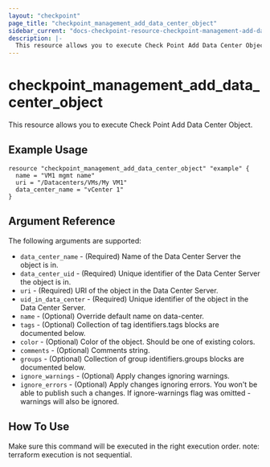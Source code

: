 ```yaml
---
layout: "checkpoint"
page_title: "checkpoint_management_add_data_center_object"
sidebar_current: "docs-checkpoint-resource-checkpoint-management-add-data-center-object"
description: |-
  This resource allows you to execute Check Point Add Data Center Object.
---
```


# checkpoint_management_add_data_center_object

This resource allows you to execute Check Point Add Data Center Object.

## Example Usage


```hcl
resource "checkpoint_management_add_data_center_object" "example" {
  name = "VM1 mgmt name"
  uri = "/Datacenters/VMs/My VM1"
  data_center_name = "vCenter 1"
}
```

## Argument Reference

The following arguments are supported:

* `data_center_name` - (Required) Name of the Data Center Server the object is in. 
* `data_center_uid` - (Required) Unique identifier of the Data Center Server the object is in. 
* `uri` - (Required) URI of the object in the Data Center Server. 
* `uid_in_data_center` - (Required) Unique identifier of the object in the Data Center Server. 
* `name` - (Optional) Override default name on data-center. 
* `tags` - (Optional) Collection of tag identifiers.tags blocks are documented below.
* `color` - (Optional) Color of the object. Should be one of existing colors. 
* `comments` - (Optional) Comments string. 
* `groups` - (Optional) Collection of group identifiers.groups blocks are documented below.
* `ignore_warnings` - (Optional) Apply changes ignoring warnings. 
* `ignore_errors` - (Optional) Apply changes ignoring errors. You won't be able to publish such a changes. If ignore-warnings flag was omitted - warnings will also be ignored. 


## How To Use
Make sure this command will be executed in the right execution order. 
note: terraform execution is not sequential.  

